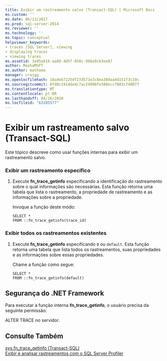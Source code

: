```yaml
---
title: Exibir um rastreamento salvo (Transact-SQL) | Microsoft Docs
ms.custom: ''
ms.date: 06/13/2017
ms.prod: sql-server-2014
ms.reviewer: ''
ms.technology: ''
ms.topic: conceptual
helpviewer_keywords:
- traces [SQL Server], viewing
- displaying traces
- viewing traces
ms.assetid: 3a95a816-aa89-4d5f-858c-968a9cb3ee87
author: MashaMSFT
ms.author: mathoma
manager: craigg
ms.openlocfilehash: 16adeb7225df27d571e3c8ea30daa44151f3c19c
ms.sourcegitcommit: 6fd8c1914de4c7ac24900fe388ecc7883c740077
ms.translationtype: MT
ms.contentlocale: pt-BR
ms.lasthandoff: 04/26/2020
ms.locfileid: "63285577"
---
```

# <a name="view-a-saved-trace-transact-sql"></a>Exibir um rastreamento salvo (Transact-SQL)
  Este tópico descreve como usar funções internas para exibir um rastreamento salvo.  
  
### <a name="to-view-a-specific-trace"></a>Exibir um rastreamento específico  
  
1.  Execute **fn_trace_getinfo** especificando a identificação do rastreamento sobre o qual informações são necessárias. Esta função retorna uma tabela que lista o rastreamento, a propriedade de rastreamento e as informações sobre a propriedade.  
  
     Invoque a função deste modo:  
  
    ```  
    SELECT *  
    FROM ::fn_trace_getinfo(trace_id)  
    ```  
  
### <a name="to-view-all-existing-traces"></a>Exibir todos os rastreamentos existentes  
  
1.  Execute **fn_trace_getinfo** especificando `0` ou `default`. Esta função retorna uma tabela que lista todos os rastreamentos, suas propriedades e as informações sobre essas propriedades.  
  
     Chame a função como segue:  
  
    ```  
    SELECT *  
    FROM ::fn_trace_getinfo(default)  
    ```  
  
## <a name="net-framework-security"></a>Segurança do .NET Framework  
 Para executar a função interna **fn_trace_getinfo**, o usuário precisa da seguinte permissão:  
  
 ALTER TRACE no servidor.  
  
## <a name="see-also"></a>Consulte Também  
 [sys.fn_trace_getinfo &#40;Transact-SQL&#41;](/sql/relational-databases/system-functions/sys-fn-trace-getinfo-transact-sql)   
 [Exibir e analisar rastreamentos com o SQL Server Profiler](../../tools/sql-server-profiler/view-and-analyze-traces-with-sql-server-profiler.md)  
  
  
